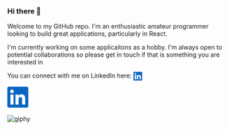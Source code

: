 ### Hi there 👋
Welcome to my GitHub repo. I'm an enthusiastic amateur programmer looking to build great applications, particularly in React.

I'm currently working on some applicaitons as a hobby. I'm always open to potential collaborations so please get in touch if that is something you are interested in

You can connect with me on LinkedIn here: [<a target="blank"><img align="center" src="LinkedInIcon.svg" height="20"/></a>](https://www.linkedin.com/in/christopher-gardner-profile/)

[![alt text](LinkedInIcon.svg)](https://www.linkedin.com/in/christopher-gardner-profile/)

![giphy](https://user-images.githubusercontent.com/116954089/224168008-1684aa6c-96b7-4eed-abf6-fe1c360b29e6.gif)



